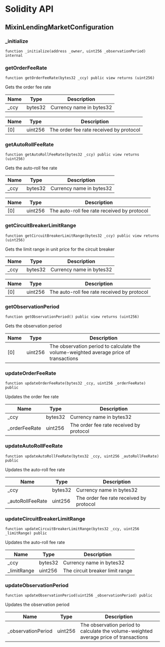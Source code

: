 # Solidity API

## MixinLendingMarketConfiguration

### _initialize

```solidity
function _initialize(address _owner, uint256 _observationPeriod) internal
```

### getOrderFeeRate

```solidity
function getOrderFeeRate(bytes32 _ccy) public view returns (uint256)
```

Gets the order fee rate

| Name | Type | Description |
| ---- | ---- | ----------- |
| _ccy | bytes32 | Currency name in bytes32 |

| Name | Type | Description |
| ---- | ---- | ----------- |
| [0] | uint256 | The order fee rate received by protocol |

### getAutoRollFeeRate

```solidity
function getAutoRollFeeRate(bytes32 _ccy) public view returns (uint256)
```

Gets the auto-roll fee rate

| Name | Type | Description |
| ---- | ---- | ----------- |
| _ccy | bytes32 | Currency name in bytes32 |

| Name | Type | Description |
| ---- | ---- | ----------- |
| [0] | uint256 | The auto-roll fee rate received by protocol |

### getCircuitBreakerLimitRange

```solidity
function getCircuitBreakerLimitRange(bytes32 _ccy) public view returns (uint256)
```

Gets the limit range in unit price for the circuit breaker

| Name | Type | Description |
| ---- | ---- | ----------- |
| _ccy | bytes32 | Currency name in bytes32 |

| Name | Type | Description |
| ---- | ---- | ----------- |
| [0] | uint256 | The auto-roll fee rate received by protocol |

### getObservationPeriod

```solidity
function getObservationPeriod() public view returns (uint256)
```

Gets the observation period

| Name | Type | Description |
| ---- | ---- | ----------- |
| [0] | uint256 | The observation period to calculate the volume-weighted average price of transactions |

### updateOrderFeeRate

```solidity
function updateOrderFeeRate(bytes32 _ccy, uint256 _orderFeeRate) public
```

Updates the order fee rate

| Name | Type | Description |
| ---- | ---- | ----------- |
| _ccy | bytes32 | Currency name in bytes32 |
| _orderFeeRate | uint256 | The order fee rate received by protocol |

### updateAutoRollFeeRate

```solidity
function updateAutoRollFeeRate(bytes32 _ccy, uint256 _autoRollFeeRate) public
```

Updates the auto-roll fee rate

| Name | Type | Description |
| ---- | ---- | ----------- |
| _ccy | bytes32 | Currency name in bytes32 |
| _autoRollFeeRate | uint256 | The order fee rate received by protocol |

### updateCircuitBreakerLimitRange

```solidity
function updateCircuitBreakerLimitRange(bytes32 _ccy, uint256 _limitRange) public
```

Updates the auto-roll fee rate

| Name | Type | Description |
| ---- | ---- | ----------- |
| _ccy | bytes32 | Currency name in bytes32 |
| _limitRange | uint256 | The circuit breaker limit range |

### updateObservationPeriod

```solidity
function updateObservationPeriod(uint256 _observationPeriod) public
```

Updates the observation period

| Name | Type | Description |
| ---- | ---- | ----------- |
| _observationPeriod | uint256 | The observation period to calculate the volume-weighted average price of transactions |

